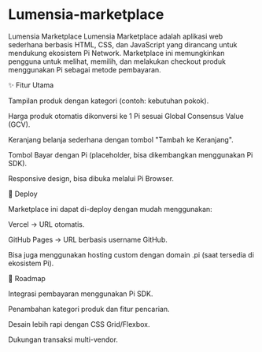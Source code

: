 # Lumensia-marketplace
Lumensia Marketplace  Lumensia Marketplace adalah aplikasi web sederhana berbasis HTML, CSS, dan JavaScript yang dirancang untuk mendukung ekosistem Pi Network. Marketplace ini memungkinkan pengguna untuk melihat, memilih, dan melakukan checkout produk menggunakan Pi sebagai metode pembayaran.

✨ Fitur Utama

Tampilan produk dengan kategori (contoh: kebutuhan pokok).

Harga produk otomatis dikonversi ke 1 Pi sesuai Global Consensus Value (GCV).

Keranjang belanja sederhana dengan tombol "Tambah ke Keranjang".

Tombol Bayar dengan Pi (placeholder, bisa dikembangkan menggunakan Pi SDK).

Responsive design, bisa dibuka melalui Pi Browser.

🚀 Deploy

Marketplace ini dapat di-deploy dengan mudah menggunakan:

Vercel
 → URL otomatis.

GitHub Pages
 → URL berbasis username GitHub.

Bisa juga menggunakan hosting custom dengan domain .pi (saat tersedia di ekosistem Pi).

📌 Roadmap

 Integrasi pembayaran menggunakan Pi SDK.

 Penambahan kategori produk dan fitur pencarian.

 Desain lebih rapi dengan CSS Grid/Flexbox.

 Dukungan transaksi multi-vendor.

